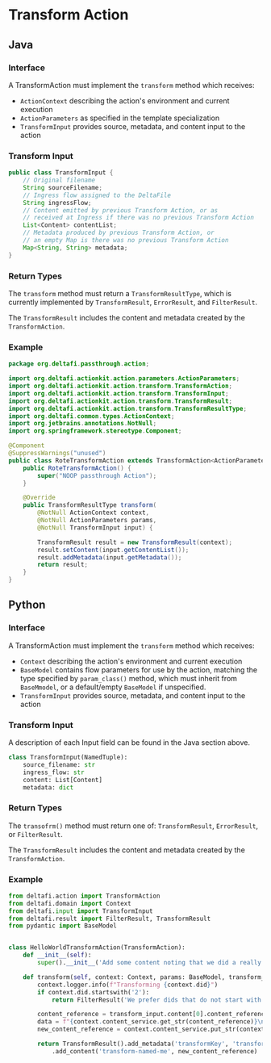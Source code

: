# Transform Action

## Java

### Interface

A TransformAction must implement the `transform` method which receives:
* `ActionContext` describing the action's environment and current execution
* `ActionParameters` as specified in the template specialization
* `TransformInput` provides source, metadata, and content input to the action

### Transform Input

```java
public class TransformInput {
    // Original filename
    String sourceFilename;
    // Ingress flow assigned to the DeltaFile
    String ingressFlow;
    // Content emitted by previous Transform Action, or as
    // received at Ingress if there was no previous Transform Action
    List<Content> contentList;
    // Metadata produced by previous Transform Action, or
    // an empty Map is there was no previous Transform Action
    Map<String, String> metadata;
}
```

### Return Types

The `transform` method must return a `TransformResultType`, which is currently implemented by `TransformResult`, `ErrorResult`, and `FilterResult`.

The `TransformResult` includes the content and metadata created by the `TransformAction`.

### Example

```java
package org.deltafi.passthrough.action;

import org.deltafi.actionkit.action.parameters.ActionParameters;
import org.deltafi.actionkit.action.transform.TransformAction;
import org.deltafi.actionkit.action.transform.TransformInput;
import org.deltafi.actionkit.action.transform.TransformResult;
import org.deltafi.actionkit.action.transform.TransformResultType;
import org.deltafi.common.types.ActionContext;
import org.jetbrains.annotations.NotNull;
import org.springframework.stereotype.Component;

@Component
@SuppressWarnings("unused")
public class RoteTransformAction extends TransformAction<ActionParameters> {
    public RoteTransformAction() {
        super("NOOP passthrough Action");
    }

    @Override
    public TransformResultType transform(
        @NotNull ActionContext context,
        @NotNull ActionParameters params,
        @NotNull TransformInput input) {

        TransformResult result = new TransformResult(context);
        result.setContent(input.getContentList());
        result.addMetadata(input.getMetadata());
        return result;
    }
}
```

## Python

### Interface

A TransformAction must implement the `transform` method which receives:
* `Context` describing the action's environment and current execution
* `BaseModel` contains flow parameters for use by the action, matching the type specified by `param_class()` method, which must inherit from `BaseMmodel`, or a default/empty `BaseModel` if unspecified.
* `TransformInput` provides source, metadata, and content input to the action

### Transform Input

A description of each Input field can be found in the Java section above.

```python
class TransformInput(NamedTuple):
    source_filename: str
    ingress_flow: str
    content: List[Content]
    metadata: dict
```

### Return Types

The `transofrm()` method must return one of: `TransformResult`, `ErrorResult`, or `FilterResult`.

The `TransformResult` includes the content and metadata created by the `TransformAction`.

### Example

```python
from deltafi.action import TransformAction
from deltafi.domain import Context
from deltafi.input import TransformInput
from deltafi.result import FilterResult, TransformResult
from pydantic import BaseModel


class HelloWorldTransformAction(TransformAction):
    def __init__(self):
        super().__init__('Add some content noting that we did a really good job')

    def transform(self, context: Context, params: BaseModel, transform_input: TransformInput):
        context.logger.info(f"Transforming {context.did}")
        if context.did.startswith('2'):
            return FilterResult('We prefer dids that do not start with 2')

        content_reference = transform_input.content[0].content_reference
        data = f"{context.content_service.get_str(content_reference)}\nHelloWorldTransformAction did a great job"
        new_content_reference = context.content_service.put_str(context.did, data, 'test/plain')

        return TransformResult().add_metadata('transformKey', 'transformValue')\
            .add_content('transform-named-me', new_content_reference)
```
